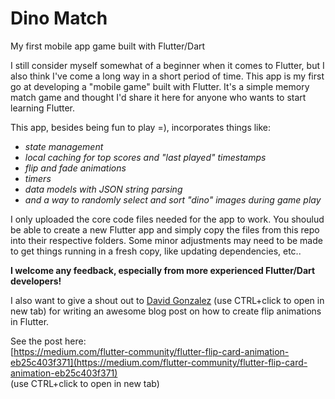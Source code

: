# Dino Match
My first mobile app game built with Flutter/Dart

I still consider myself somewhat of a beginner when it comes to Flutter, but I also think I've come a long way in a short period of time.
This app is my first go at developing a "mobile game" built with Flutter. It's a simple memory match game and thought I'd share it here for anyone who wants to start learning Flutter.

This app, besides being fun to play =), incorporates things like:<br />
- *state management*
- *local caching for top scores and "last played" timestamps*
- *flip and fade animations*
- *timers*
- *data models with JSON string parsing*
- *and a way to randomly select and sort "dino" images during game play*

I only uploaded the core code files needed for the app to work. You shoulud be able to create a new Flutter app and simply copy the files from this repo into their respective folders. Some minor adjustments may need to be made to get things running in a fresh copy, like updating dependencies, etc..

**I welcome any feedback, especially from more experienced Flutter/Dart developers!**

I also want to give a shout out to [David Gonzalez](https://medium.com/@david-gonzalez-1987) (use CTRL+click to open in new tab) for writing an awesome blog post on how to create flip animations in Flutter.

See the post here:<br />
[https://medium.com/flutter-community/flutter-flip-card-animation-eb25c403f371](https://medium.com/flutter-community/flutter-flip-card-animation-eb25c403f371)<br />
(use CTRL+click to open in new tab)